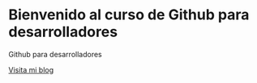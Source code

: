 # Bienvenido al curso de Github para desarrolladores
Github para desarrolladores

[Visita mi blog](http://carlosslis.mobi)
